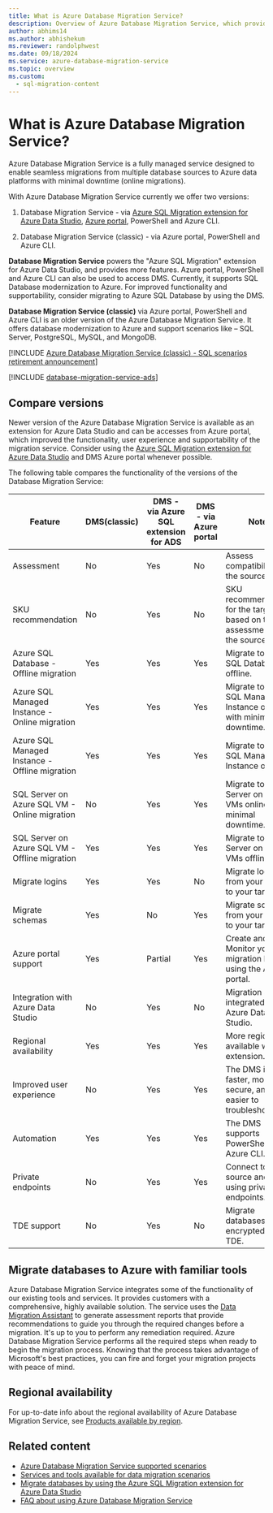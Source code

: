 ```yaml
---
title: What is Azure Database Migration Service?
description: Overview of Azure Database Migration Service, which provides seamless migrations from many database sources to Azure Data platforms.
author: abhims14
ms.author: abhishekum
ms.reviewer: randolphwest
ms.date: 09/18/2024
ms.service: azure-database-migration-service
ms.topic: overview
ms.custom:
  - sql-migration-content
---
```

# What is Azure Database Migration Service?

Azure Database Migration Service is a fully managed service designed to enable seamless migrations from multiple database sources to Azure data platforms with minimal downtime (online migrations).

With Azure Database Migration Service currently we offer two versions:

1. Database Migration Service - via [Azure SQL Migration extension for Azure Data Studio](migration-using-azure-data-studio.md), [Azure portal](https://portal.azure.com/#create/Microsoft.AzureDMS), PowerShell and Azure CLI.

1. Database Migration Service (classic) - via Azure portal, PowerShell and Azure CLI.

**Database Migration Service** powers the "Azure SQL Migration" extension for Azure Data Studio, and provides more features. Azure portal, PowerShell and Azure CLI can also be used to access DMS. Currently, it supports SQL Database modernization to Azure. For improved functionality and supportability, consider migrating to Azure SQL Database by using the DMS.

**Database Migration Service (classic)** via Azure portal, PowerShell and Azure CLI is an older version of the Azure Database Migration Service. It offers database modernization to Azure and support scenarios like – SQL Server, PostgreSQL, MySQL, and MongoDB.

[!INCLUDE [Azure Database Migration Service (classic) - SQL scenarios retirement announcement](./includes/deprecation-announcement-dms-classic-sql.md)]

[!INCLUDE [database-migration-service-ads](./includes/database-migration-service-ads.md)]

## Compare versions

Newer version of the Azure Database Migration Service is available as an extension for Azure Data Studio and can be accesses from Azure portal, which improved the functionality, user experience and supportability of the migration service. Consider using the [Azure SQL Migration extension for Azure Data Studio](migration-using-azure-data-studio.md) and DMS Azure portal whenever possible.

The following table compares the functionality of the versions of the Database Migration Service:

| Feature | DMS(classic) | DMS - via Azure SQL extension for ADS | DMS - via Azure portal | Notes |
| --- | --- | --- | --- | --- |
| Assessment | No | Yes | No | Assess compatibility of the source. |
| SKU recommendation | No | Yes | No | SKU recommendations for the target based on the assessment of the source. |
| Azure SQL Database - Offline migration | Yes | Yes | Yes | Migrate to Azure SQL Database offline. |
| Azure SQL Managed Instance - Online migration | Yes | Yes | Yes | Migrate to Azure SQL Managed Instance online with minimal downtime. |
| Azure SQL Managed Instance - Offline migration | Yes | Yes | Yes | Migrate to Azure SQL Managed Instance offline. |
| SQL Server on Azure SQL VM - Online migration | No | Yes | Yes | Migrate to SQL Server on Azure VMs online with minimal downtime. |
| SQL Server on Azure SQL VM - Offline migration | Yes | Yes | Yes | Migrate to SQL Server on Azure VMs offline. |
| Migrate logins | Yes | Yes | No | Migrate logins from your source to your target. |
| Migrate schemas | Yes | No | Yes | Migrate schemas from your source to your target. |
| Azure portal support | Yes | Partial | Yes | Create and Monitor your migration by using the Azure portal. |
| Integration with Azure Data Studio | No | Yes | No | Migration support integrated with Azure Data Studio. |
| Regional availability | Yes | Yes | Yes | More regions are available with the extension. |
| Improved user experience | No | Yes | Yes | The DMS is faster, more secure, and easier to troubleshoot. |
| Automation | Yes | Yes | Yes | The DMS supports PowerShell and Azure CLI. |
| Private endpoints | No | Yes | Yes | Connect to your source and target using private endpoints. |
| TDE support | No | Yes | No | Migrate databases encrypted with TDE. |

## Migrate databases to Azure with familiar tools

Azure Database Migration Service integrates some of the functionality of our existing tools and services. It provides customers with a comprehensive, highly available solution. The service uses the [Data Migration Assistant](/sql/dma/dma-overview) to generate assessment reports that provide recommendations to guide you through the required changes before a migration. It's up to you to perform any remediation required. Azure Database Migration Service performs all the required steps when ready to begin the migration process. Knowing that the process takes advantage of Microsoft's best practices, you can fire and forget your migration projects with peace of mind.

## Regional availability

For up-to-date info about the regional availability of Azure Database Migration Service, see [Products available by region](https://azure.microsoft.com/global-infrastructure/services/?products=database-migration).

## Related content

- [Azure Database Migration Service supported scenarios](resource-scenario-status.md)
- [Services and tools available for data migration scenarios](dms-tools-matrix.md)
- [Migrate databases by using the Azure SQL Migration extension for Azure Data Studio](migration-using-azure-data-studio.md)
- [FAQ about using Azure Database Migration Service](faq.yml)
